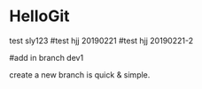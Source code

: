 # HelloGit

test sly123
#test hjj 20190221
#test hjj 20190221-2

#add in branch dev1

create a new branch is quick & simple.
